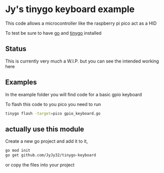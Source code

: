 # Jy's tinygo keyboard example

This code allows a microcontroller like the raspberry pi pico act as a HID 

To test be sure to have [go](https://go.dev/doc/install) and [tinygo](https://tinygo.org/getting-started/install/) installed

## Status

This is currently very much a W.I.P. but you can see the intended working here  

## Examples
In the example folder you will find code for a basic gpio keyboard

To flash this code to you pico you need to run 
```sh 
tinygo flash -target=pico gpio_keyboard.go
```

## actually use this module

Create a new go project and add it to it,
```sh
go mod init
go get github.com/JyJy32/tinygo-keyboard
```
or copy the files into your project 
